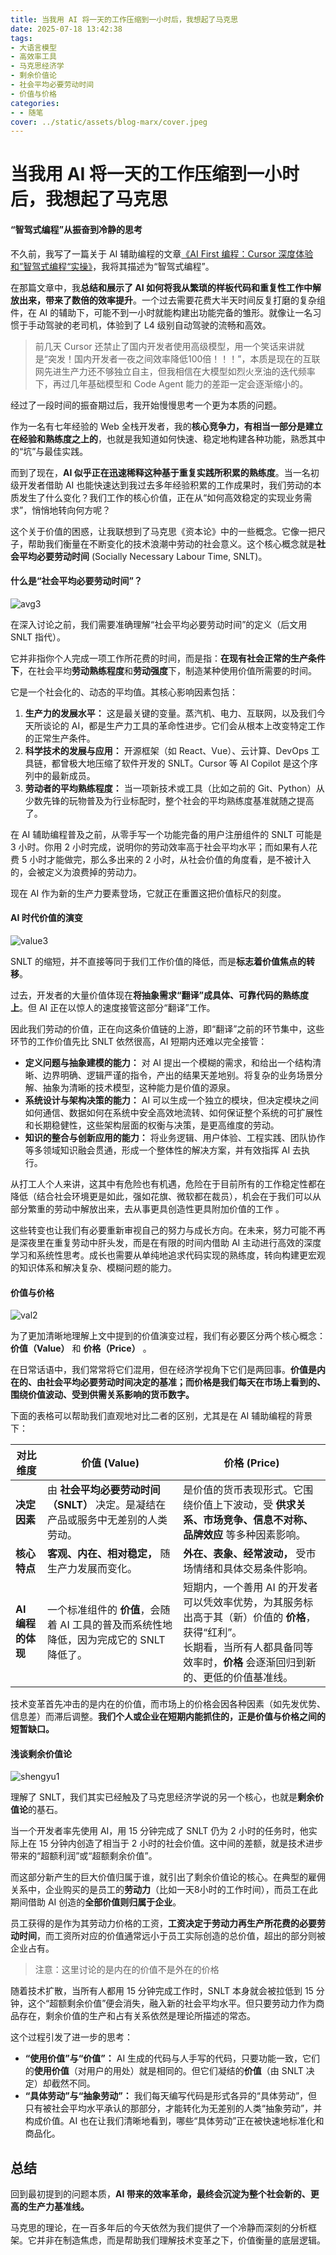 ```yaml
---
title: 当我用 AI 将一天的工作压缩到一小时后，我想起了马克思
date: 2025-07-18 13:42:38
tags:
- 大语言模型
- 高效率工具
- 马克思经济学
- 剩余价值论
- 社会平均必要劳动时间
- 价值与价格
categories:
- - 随笔
cover: ../static/assets/blog-marx/cover.jpeg
---
```


# 当我用 AI 将一天的工作压缩到一小时后，我想起了马克思

<!-- > 宫崎骏画风，深夜，背景是密密麻麻的格子间工位，一个头发稀疏的男人在视觉中心，桌面上放着苹果电脑表情狰狞的奋力工作，桌面上放着咖啡、可乐，以及名为“Cursor”、“LLM” 的书籍

![cover4](../static/assets/blog-marx/cover4-20250718125707-iuaybjq.jpeg) -->

<!-- > 宫崎骏动画电影截图，一个经验丰富的程序员坐在他堆满书籍和模型的书桌前，窗外是黄昏时的云朵。他没有在敲代码，而是托着下巴，眼神迷茫地看着电脑屏幕，屏幕上正以极快的速度自动生成优雅的代码流。屏幕中有一个小小的发光AI精灵，正在对他微笑。液晶电脑屏幕上隐约浮现出“工作价值？”这几个字。整个画面色彩温暖，光线柔和，富有故事感。 -->

<!-- ![co2](../static/assets/blog-marx/co2-20250718134032-ra87zhq.jpeg) -->

####  **“智驾式编程”从振奋到冷静的思考**

不久前，我写了一篇关于 AI 辅助编程的文章[《AI First 编程：Cursor 深度体验和”智驾式编程“实操》](https://blog.wj2015.com/2025/06/10/AI-First-%E7%BC%96%E7%A8%8B%EF%BC%9ACursor-%E6%B7%B1%E5%BA%A6%E4%BD%93%E9%AA%8C%E5%92%8C%E2%80%9D%E6%99%BA%E9%A9%BE%E5%BC%8F%E7%BC%96%E7%A8%8B%E2%80%9C%E5%AE%9E%E6%93%8D/)，我将其描述为“智驾式编程”。

在那篇文章中，我**总结和展示了 AI 如何将我从繁琐的样板代码和重复性工作中解放出来，带来了数倍的效率提升**。一个过去需要花费大半天时间反复打磨的复杂组件，在 AI 的辅助下，可能不到一小时就能构建出功能完备的雏形。就像让一名习惯于手动驾驶的老司机，体验到了 L4 级别自动驾驶的流畅和高效。

> 前几天 Cursor 还禁止了国内开发者使用高级模型，用一个笑话来讲就是“突发！国内开发者一夜之间效率降低100倍！！！”，本质是现在的互联网先进生产力还不够独立自主，但我相信在大模型如烈火烹油的迭代频率下，再过几年基础模型和 Code Agent 能力的差距一定会逐渐缩小的。

经过了一段时间的振奋期过后，我开始慢慢思考一个更为本质的问题。

作为一名有七年经验的 Web 全栈开发者，我的**核心竞争力，有相当一部分是建立在经验和熟练度之上的**，也就是我知道如何快速、稳定地构建各种功能，熟悉其中的“坑”与最佳实践。

而到了现在，**AI 似乎正在迅速稀释这种基于重复实践所积累的熟练度**。当一名初级开发者借助 AI 也能快速达到我过去多年经验积累的工作成果时，我们劳动的本质发生了什么变化？我们工作的核心价值，正在从“如何高效稳定的实现业务需求”，悄悄地转向何方呢？

这个关于价值的困惑，让我联想到了马克思《资本论》中的一些概念。它像一把尺子，帮助我们衡量在不断变化的技术浪潮中劳动的社会意义。这个核心概念就是**社会平均必要劳动时间** (Socially Necessary Labour Time, SNLT)。

#### **什么是“社会平均必要劳动时间”？**

<!-- > 宫崎骏画风，户外，背景是钢铁厂和忙碌的工人们，钢铁工人拿着扳手，妇女拿着麦穗，小孩子拿着纸飞机，老人坐在轮椅上，底部有一个红色的大横幅，横幅上写着“社会平均必要劳动时间” -->

![avg3](../static/assets/blog-marx/avg3-20250718130732-ham3rzp.jpeg)

在深入讨论之前，我们需要准确理解“社会平均必要劳动时间”的定义（后文用 SNLT 指代）。

它并非指你个人完成一项工作所花费的时间，而是指：**在现有社会正常的生产条件下**，在社会平均**劳动熟练程度**和**劳动强度**下，制造某种使用价值所需要的时间。

它是一个社会化的、动态的平均值。其核心影响因素包括：

1. **生产力的发展水平：**  这是最关键的变量。蒸汽机、电力、互联网，以及我们今天所谈论的 AI，都是生产力工具的革命性进步。它们会从根本上改变特定工作的正常生产条件。
2. **科学技术的发展与应用：**  开源框架（如 React、Vue）、云计算、DevOps 工具链，都曾极大地压缩了软件开发的 SNLT。Cursor 等 AI Copilot 是这个序列中的最新成员。
3. **劳动者的平均熟练程度：**  当一项新技术或工具（比如之前的 Git、Python）从少数先锋的玩物普及为行业标配时，整个社会的平均熟练度基准就随之提高了。

在 AI 辅助编程普及之前，从零手写一个功能完备的用户注册组件的 SNLT 可能是 3 小时。你用 2 小时完成，说明你的劳动效率高于社会平均水平；而如果有人花费 5 小时才能做完，那么多出来的 2 小时，从社会价值的角度看，是不被计入的，会被定义为浪费掉的劳动力。

现在 AI 作为新的生产力要素登场，它就正在重置这把价值标尺的刻度。

#### **AI 时代价值的演变**

<!-- > 一名年轻的工程师，站在山丘上，像一位指挥家，面前是由光芒构成的复杂系统蓝图。他伸出手，指挥着成群结队、像萤火虫一样的AI代码精灵，在远方的山谷中建造一座精巧的空中之城。天空广阔，充满希望。宫崎骏画风，吉卜力工作室，色彩明亮温暖，细节丰富，电影感。 -->

![value3](../static/assets/blog-marx/value3-20250718131737-0v205tq.jpeg)

SNLT 的缩短，并不直接等同于我们工作价值的降低，而是**标志着价值焦点的转移**。

过去，开发者的大量价值体现在**将抽象需求“翻译”成具体、可靠代码的熟练度上**。但 AI 正在以惊人的速度接管这部分“翻译”工作。

因此我们劳动的价值，正在向这条价值链的上游，即“翻译”之前的环节集中，这些环节的工作价值先比 SNLT 依然很高，AI 短期内还难以完全接管：

- **定义问题与抽象建模的能力：**  对 AI 提出一个模糊的需求，和给出一个结构清晰、边界明确、逻辑严谨的指令，产出的结果天差地别。将复杂的业务场景分解、抽象为清晰的技术模型，这种能力是价值的源泉。
- **系统设计与架构决策的能力：**  AI 可以生成一个独立的模块，但决定模块之间如何通信、数据如何在系统中安全高效地流转、如何保证整个系统的可扩展性和长期稳健性，这些架构层面的权衡与决策，是更高维度的劳动。
- **知识的整合与创新应用的能力：**  将业务逻辑、用户体验、工程实践、团队协作等多领域知识融会贯通，形成一个整体性的解决方案，并有效指挥 AI 去执行。

从打工人个人来讲，这其中有危险也有机遇，危险在于目前所有的工作稳定性都在降低（结合社会环境更是如此，强如花旗、微软都在裁员），机会在于我们可以从部分繁重的劳动中解放出来，去从事更具创造性更具附加价值的工作 。

这些转变也让我们有必要重新审视自己的努力与成长方向。在未来，努力可能不再是深夜里在重复劳动中肝头发，而是在有限的时间内借助 AI 主动进行高效的深度学习和系统性思考。成长也需要从单纯地追求代码实现的熟练度，转向构建更宏观的知识体系和解决复杂、模糊问题的能力。

#### **价值与价格**

<!-- > 宫崎骏画风，在一个充满奇思妙想的复古工作坊里，一座古老而巨大的黄铜天平。天平的一端是一块沉重、稳固、散发着柔和白光的发光水晶（代表价值）。另一端则漂浮着许多大小不一、忽明忽暗的“￥”符号的金色光球和蝴蝶（代表价格和市场因素），它们随着气流上下舞动。一个戴着护目镜的少年正好奇地观察着这一切。 -->

![val2](../static/assets/blog-marx/val2-20250718132755-2nuamo7.jpeg)

为了更加清晰地理解上文中提到的价值演变过程，我们有必要区分两个核心概念：**价值（Value）**  和 **价格（Price）** 。

在日常话语中，我们常常将它们混用，但在经济学视角下它们是两回事。**价值是内在的、由社会平均必要劳动时间决定的基准；而价格是我们每天在市场上看到的、围绕价值波动、受到供需关系影响的货币数字。**

下面的表格可以帮助我们直观地对比二者的区别，尤其是在 AI 辅助编程的背景下：

|对比维度|**价值 (Value)**|**价格 (Price)**|
| ----------| ---------------------------------------------------------------------------------| ------------------------------------------------------------------------------------------------------------------------------------------------------------------------|
|**决定因素**|由 **社会平均必要劳动时间（SNLT）**  决定。是凝结在产品或服务中无差别的人类劳动。|是价值的货币表现形式。它围绕价值上下波动，受 **供求关系、市场竞争、信息不对称、品牌效应** 等多种因素影响。|
|**核心特点**|**客观、内在、相对稳定，** 随生产力发展而变化。|**外在、表象、经常波动，** 受市场情绪和具体交易条件影响。|
|**AI 编程的体现**|一个标准组件的 **价值**，会随着 AI 工具的普及而系统性地降低，因为完成它的 SNLT 降低了。|短期内，一个善用 AI 的开发者可以凭效率优势，为其服务标出高于其（新）价值的 **价格**，获得“红利”。<br />长期看，当所有人都具备同等效率时，**价格** 会逐渐回归到新的、更低的价值基准线。<br />|

技术变革首先冲击的是内在的价值，而市场上的价格会因各种因素（如先发优势、信息差）而滞后调整。**我们个人或企业在短期内能抓住的，正是价值与价格之间的短暂缺口。**

#### 浅**谈剩余价值论**

<!-- > 宫崎骏画风，一个年轻的开发者坐在木制书桌前，表情有些疲惫但专注。液晶电脑屏幕上代码闪烁。
>
> 关键视觉：一根科技风格的管道从电脑顶端连接出来，将发光的能量（代表“剩余价值”）源源不断地抽走，输送到画面之外。
>
> 显示器的一角贴着一张便利贴，上面手写着汉字：“我的价值 ≠ 我的工资”。
>
> 整体色调温暖、柔和，略带一丝忧郁的氛围，细节丰富，动画电影截图。 -->

![shengyu1](../static/assets/blog-marx/shengyu1-20250718133527-go8j5gl.jpeg)

理解了 SNLT，我们其实已经触及了马克思经济学说的另一个核心，也就是**剩余价值论**的基石。

当一个开发者率先使用 AI，用 15 分钟完成了 SNLT 仍为 2 小时的任务时，他实际上在 15 分钟内创造了相当于 2 小时的社会价值。这中间的差额，就是技术进步带来的“超额利润”或“超额剩余价值”。

而这部分新产生的巨大价值归属于谁，就引出了剩余价值论的核心。在典型的雇佣关系中，企业购买的是员工的**劳动力**（比如一天8小时的工作时间），而员工在此期间借助 AI 创造的**全部价值则归属于企业**。

员工获得的是作为其劳动力价格的工资，**工资决定于劳动力再生产所花费的必要劳动时间**，而工资所对应的价值通常远小于员工实际创造的总价值，超出的部分则被企业占有。

> 注意：这里讨论的是内在的价值不是外在的价格

随着技术扩散，当所有人都用 15 分钟完成工作时，SNLT 本身就会被拉低到 15 分钟，这个“超额剩余价值”便会消失，融入新的社会平均水平。但只要劳动力作为商品存在，剩余价值的生产和占有关系依然是理论所描述的常态。

这个过程引发了进一步的思考：

-  **“使用价值”与“价值”：**  AI 生成的代码与人手写的代码，只要功能一致，它们的**使用价值**（对用户的用处）就是相同的。但它们凝结的**价值**（由 SNLT 决定）却截然不同。
-  **“具体劳动”与“抽象劳动”：**  我们每天编写代码是形式各异的“具体劳动”，但只有被社会平均水平承认的那部分，才能转化为无差别的人类“抽象劳动”，并构成价值。AI 也在让我们清晰地看到，哪些“具体劳动”正在被快速地标准化和商品化。

## 总结

回到最初提到的问题本质，**AI 带来的效率革命，最终会沉淀为整个社会新的、更高的生产力基准线。**

马克思的理论，在一百多年后的今天依然为我们提供了一个冷静而深刻的分析框架。它并非在制造焦虑，而是帮助我们理解技术变革之下，价值衡量的底层逻辑。